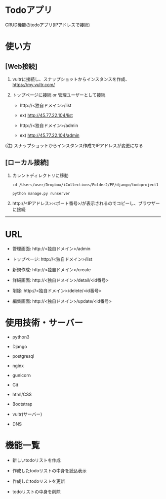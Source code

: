 # Todoアプリ

CRUD機能のtodoアプリ(IPアドレスで接続)
# 使い方

## [Web接続]

1. vultrに接続し、スナップショットからインスタンスを作成、https://my.vultr.com/


2. トップページに接続 or 管理ユーザーとして接続
	- http://<独自ドメイン>/list
	- ex) http://45.77.22.104/list

	- http://<独自ドメイン>/admin
	- ex) http://45.77.22.104/admin


(注)
スナップショットからインスタンス作成でIPアドレスが変更になる



## [ローカル接続]

1. カレントディレクトリに移動


	`cd /Users/user/Dropbox/iCollections/Folder2/PF/django/todoproject1`

	`python manage.py runserver`

2. http://<IPアドレス>:<ポート番号>/が表示されるのでコピーし、ブラウザーに接続

---------------------
# URL

- 管理画面:	http://<独自ドメイン>/admin

- トップページ:	http://<独自ドメイン>/list

- 新規作成: http://<独自ドメイン>/create

- 詳細画面: http://<独自ドメイン>/detail/<id番号>

- 削除: http://<独自ドメイン>/delete/<id番号>

- 編集画面: http://<独自ドメイン>/update/<id番号>

# 使用技術・サーバー

- python3

- Django

- postgresql

- nginx

- gunicorn

- Git

- html/CSS

- Bootstrap

- vultr(サーバー)

- DNS

# 機能一覧

- 新しいtodoリストを作成

- 作成したtodoリストの中身を読込表示

- 作成したtodoリストを更新

- todoリストの中身を削除